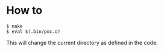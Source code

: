 # How to

```shell
$ make
$ eval $(.bin/poc.o)
```

This will change the current directory as defined in the code.
